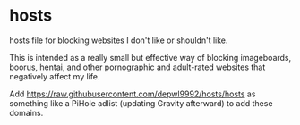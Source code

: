 # hosts
hosts file for blocking websites I don't like or shouldn't like.

This is intended as a really small but effective way of blocking imageboards, boorus, hentai, and other pornographic and adult-rated websites that negatively affect my life.

Add https://raw.githubusercontent.com/depwl9992/hosts/hosts as something like a PiHole adlist (updating Gravity afterward) to add these domains.
